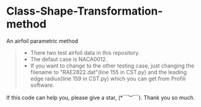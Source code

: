 # Class-Shape-Transformation-method
An airfoil parametric method

> * There two test airfoil data in this repository.
> * The defaut case is NACA0012. 
> * If you want to change to the other testing case, just changing the filename to "RAE2822.dat"(line 155 in CST.py) and the leading edge radius(line 159 in CST.py) which you can get from Profili software. 


If this code can help you, please give a star, (*￣︶￣).
Thank you so much.

